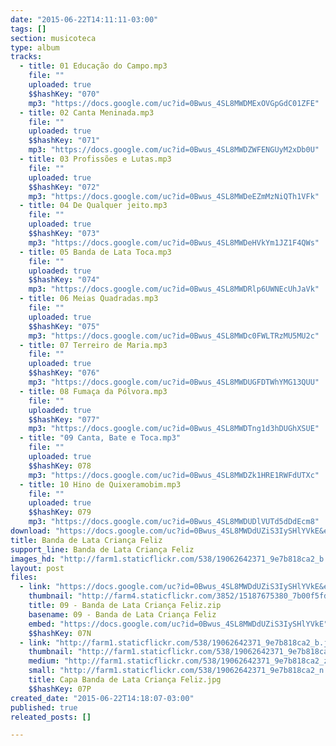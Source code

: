 ```yaml
---
date: "2015-06-22T14:11:11-03:00"
tags: []
section: musicoteca
type: album
tracks:
  - title: 01 Educação do Campo.mp3
    file: ""
    uploaded: true
    $$hashKey: "070"
    mp3: "https://docs.google.com/uc?id=0Bwus_4SL8MWDMExOVGpGdC01ZFE"
  - title: 02 Canta Meninada.mp3
    file: ""
    uploaded: true
    $$hashKey: "071"
    mp3: "https://docs.google.com/uc?id=0Bwus_4SL8MWDZWFENGUyM2xDb0U"
  - title: 03 Profissões e Lutas.mp3
    file: ""
    uploaded: true
    $$hashKey: "072"
    mp3: "https://docs.google.com/uc?id=0Bwus_4SL8MWDeEZmMzNiQTh1VFk"
  - title: 04 De Qualquer jeito.mp3
    file: ""
    uploaded: true
    $$hashKey: "073"
    mp3: "https://docs.google.com/uc?id=0Bwus_4SL8MWDeHVkYm1JZ1F4QWs"
  - title: 05 Banda de Lata Toca.mp3
    file: ""
    uploaded: true
    $$hashKey: "074"
    mp3: "https://docs.google.com/uc?id=0Bwus_4SL8MWDRlp6UWNEcUhJaVk"
  - title: 06 Meias Quadradas.mp3
    file: ""
    uploaded: true
    $$hashKey: "075"
    mp3: "https://docs.google.com/uc?id=0Bwus_4SL8MWDc0FWLTRzMU5MU2c"
  - title: 07 Terreiro de Maria.mp3
    file: ""
    uploaded: true
    $$hashKey: "076"
    mp3: "https://docs.google.com/uc?id=0Bwus_4SL8MWDUGFDTWhYMG13QUU"
  - title: 08 Fumaça da Pólvora.mp3
    file: ""
    uploaded: true
    $$hashKey: "077"
    mp3: "https://docs.google.com/uc?id=0Bwus_4SL8MWDTng1d3hDUGhXSUE"
  - title: "09 Canta, Bate e Toca.mp3"
    file: ""
    uploaded: true
    $$hashKey: 078
    mp3: "https://docs.google.com/uc?id=0Bwus_4SL8MWDZk1HRE1RWFdUTXc"
  - title: 10 Hino de Quixeramobim.mp3
    file: ""
    uploaded: true
    $$hashKey: 079
    mp3: "https://docs.google.com/uc?id=0Bwus_4SL8MWDUDlVUTd5dDdEcm8"
download: "https://docs.google.com/uc?id=0Bwus_4SL8MWDdUZiS3IySHlYVkE&export=download"
title: Banda de Lata Criança Feliz
support_line: Banda de Lata Criança Feliz
images_hd: "http://farm1.staticflickr.com/538/19062642371_9e7b818ca2_b.jpg"
layout: post
files:
  - link: "https://docs.google.com/uc?id=0Bwus_4SL8MWDdUZiS3IySHlYVkE&export=download"
    thumbnail: "http://farm4.staticflickr.com/3852/15187675380_7b00f5fdff_b.jpg"
    title: 09 - Banda de Lata Criança Feliz.zip
    basename: 09 - Banda de Lata Criança Feliz
    embed: "https://docs.google.com/uc?id=0Bwus_4SL8MWDdUZiS3IySHlYVkE"
    $$hashKey: 07N
  - link: "http://farm1.staticflickr.com/538/19062642371_9e7b818ca2_b.jpg"
    thumbnail: "http://farm1.staticflickr.com/538/19062642371_9e7b818ca2_t.jpg"
    medium: "http://farm1.staticflickr.com/538/19062642371_9e7b818ca2_z.jpg"
    small: "http://farm1.staticflickr.com/538/19062642371_9e7b818ca2_n.jpg"
    title: Capa Banda de Lata Criança Feliz.jpg
    $$hashKey: 07P
created_date: "2015-06-22T14:18:07-03:00"
published: true
releated_posts: []

---
```

